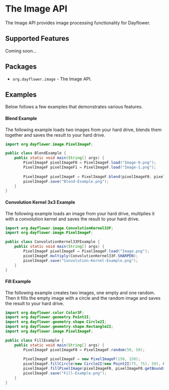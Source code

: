 The Image API
=============
The Image API provides image processing functionality for Dayflower.

Supported Features
------------------
Coming soon...

Packages
--------
* `org.dayflower.image` - The Image API.

Examples
--------
Below follows a few examples that demonstrates various features.

#### Blend Example
The following example loads two images from your hard drive, blends them together and saves the result to your hard drive.
```java
import org.dayflower.image.PixelImageF;

public class BlendExample {
    public static void main(String[] args) {
        PixelImageF pixelImageF0 = PixelImageF.load("Image-0.png");
        PixelImageF pixelImageF1 = PixelImageF.load("Image-1.png");
        
        PixelImageF pixelImageF = PixelImageF.blend(pixelImageF0, pixelImageF1, 0.5F);
        pixelImageF.save("Blend-Example.png");
    }
}
```

#### Convolution Kernel 3x3 Example
The following example loads an image from your hard drive, multiplies it with a convolution kernel and saves the result to your hard drive.
```java
import org.dayflower.image.ConvolutionKernel33F;
import org.dayflower.image.PixelImageF;

public class ConvolutionKernel33FExample {
    public static void main(String[] args) {
        PixelImageF pixelImageF = PixelImageF.load("Image.png");
        pixelImageF.multiply(ConvolutionKernel33F.SHARPEN);
        pixelImageF.save("Convolution-Kernel-Example.png");
    }
}
```

#### Fill Example
The following example creates two images, one empty and one random. Then it fills the empty image with a circle and the random image and saves the result to your hard drive.
```java
import org.dayflower.color.Color3F;
import org.dayflower.geometry.Point2I;
import org.dayflower.geometry.shape.Circle2I;
import org.dayflower.geometry.shape.Rectangle2I;
import org.dayflower.image.PixelImageF;

public class FillExample {
    public static void main(String[] args) {
        PixelImageF pixelImageF0 = PixelImageF.random(50, 50);
        
        PixelImageF pixelImageF = new PixelImageF(150, 150);
        pixelImageF.fillCircle(new Circle2I(new Point2I(75, 75), 50), Color3F.RED);
        pixelImageF.fillPixelImage(pixelImageF0, pixelImageF0.getBounds(), new Rectangle2I(new Point2I(50, 50), new Point2I(100, 100)));
        pixelImageF.save("Fill-Example.png");
    }
}
```